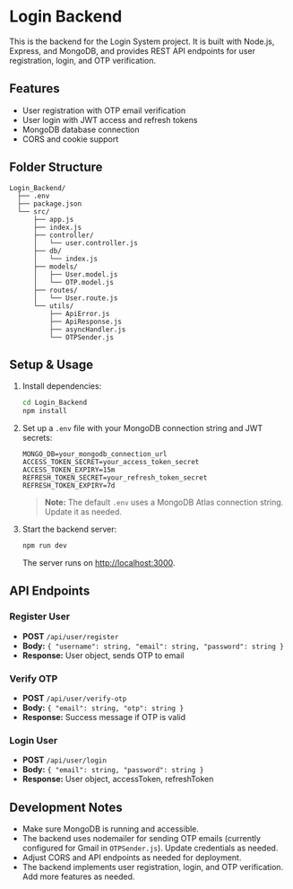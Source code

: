 # Login Backend

This is the backend for the Login System project. It is built with Node.js, Express, and MongoDB, and provides REST API endpoints for user registration, login, and OTP verification.

## Features
- User registration with OTP email verification
- User login with JWT access and refresh tokens
- MongoDB database connection
- CORS and cookie support

## Folder Structure
```
Login_Backend/
  ├── .env
  ├── package.json
  └── src/
      ├── app.js
      ├── index.js
      ├── controller/
      │   └── user.controller.js
      ├── db/
      │   └── index.js
      ├── models/
      │   ├── User.model.js
      │   └── OTP.model.js
      ├── routes/
      │   └── User.route.js
      └── utils/
          ├── ApiError.js
          ├── ApiResponse.js
          ├── asyncHandler.js
          └── OTPSender.js
```

## Setup & Usage
1. Install dependencies:
   ```bash
   cd Login_Backend
   npm install
   ```
2. Set up a `.env` file with your MongoDB connection string and JWT secrets:
   ```env
   MONGO_DB=your_mongodb_connection_url
   ACCESS_TOKEN_SECRET=your_access_token_secret
   ACCESS_TOKEN_EXPIRY=15m
   REFRESH_TOKEN_SECRET=your_refresh_token_secret
   REFRESH_TOKEN_EXPIRY=7d
   ```
   > **Note:** The default `.env` uses a MongoDB Atlas connection string. Update it as needed.
3. Start the backend server:
   ```bash
   npm run dev
   ```
   The server runs on [http://localhost:3000](http://localhost:3000).

## API Endpoints

### Register User
- **POST** `/api/user/register`
- **Body:** `{ "username": string, "email": string, "password": string }`
- **Response:** User object, sends OTP to email

### Verify OTP
- **POST** `/api/user/verify-otp`
- **Body:** `{ "email": string, "otp": string }`
- **Response:** Success message if OTP is valid

### Login User
- **POST** `/api/user/login`
- **Body:** `{ "email": string, "password": string }`
- **Response:** User object, accessToken, refreshToken

## Development Notes
- Make sure MongoDB is running and accessible.
- The backend uses nodemailer for sending OTP emails (currently configured for Gmail in `OTPSender.js`). Update credentials as needed.
- Adjust CORS and API endpoints as needed for deployment.
- The backend implements user registration, login, and OTP verification. Add more features as needed.
